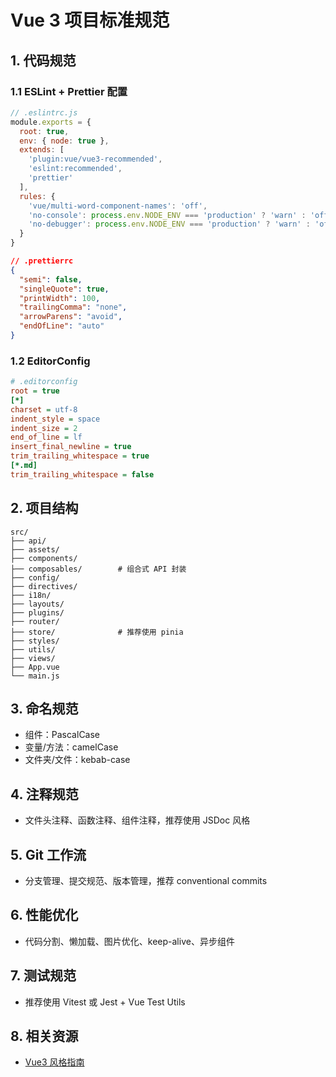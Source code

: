  # Vue 3 项目标准规范

## 1. 代码规范

### 1.1 ESLint + Prettier 配置

```js
// .eslintrc.js
module.exports = {
  root: true,
  env: { node: true },
  extends: [
    'plugin:vue/vue3-recommended',
    'eslint:recommended',
    'prettier'
  ],
  rules: {
    'vue/multi-word-component-names': 'off',
    'no-console': process.env.NODE_ENV === 'production' ? 'warn' : 'off',
    'no-debugger': process.env.NODE_ENV === 'production' ? 'warn' : 'off'
  }
}
```

```json
// .prettierrc
{
  "semi": false,
  "singleQuote": true,
  "printWidth": 100,
  "trailingComma": "none",
  "arrowParens": "avoid",
  "endOfLine": "auto"
}
```

### 1.2 EditorConfig

```ini
# .editorconfig
root = true
[*]
charset = utf-8
indent_style = space
indent_size = 2
end_of_line = lf
insert_final_newline = true
trim_trailing_whitespace = true
[*.md]
trim_trailing_whitespace = false
```

## 2. 项目结构

```
src/
├── api/
├── assets/
├── components/
├── composables/        # 组合式 API 封装
├── config/
├── directives/
├── i18n/
├── layouts/
├── plugins/
├── router/
├── store/              # 推荐使用 pinia
├── styles/
├── utils/
├── views/
├── App.vue
└── main.js
```

## 3. 命名规范
- 组件：PascalCase
- 变量/方法：camelCase
- 文件夹/文件：kebab-case

## 4. 注释规范
- 文件头注释、函数注释、组件注释，推荐使用 JSDoc 风格

## 5. Git 工作流
- 分支管理、提交规范、版本管理，推荐 conventional commits

## 6. 性能优化
- 代码分割、懒加载、图片优化、keep-alive、异步组件

## 7. 测试规范
- 推荐使用 Vitest 或 Jest + Vue Test Utils

## 8. 相关资源
- [Vue3 风格指南](https://cn.vuejs.org/style-guide/)